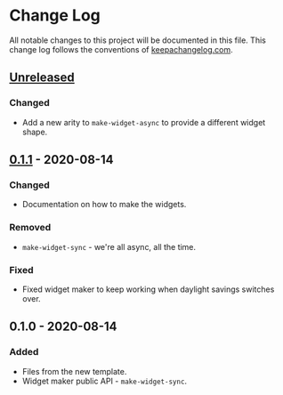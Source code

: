# Change Log
All notable changes to this project will be documented in this file. This change log follows the conventions of [keepachangelog.com](http://keepachangelog.com/).

## [Unreleased]
### Changed
- Add a new arity to `make-widget-async` to provide a different widget shape.

## [0.1.1] - 2020-08-14
### Changed
- Documentation on how to make the widgets.

### Removed
- `make-widget-sync` - we're all async, all the time.

### Fixed
- Fixed widget maker to keep working when daylight savings switches over.

## 0.1.0 - 2020-08-14
### Added
- Files from the new template.
- Widget maker public API - `make-widget-sync`.

[Unreleased]: https://github.com/your-name/tablecloth/compare/0.1.1...HEAD
[0.1.1]: https://github.com/your-name/tablecloth/compare/0.1.0...0.1.1
